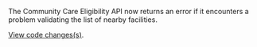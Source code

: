 The Community Care Eligibility API now returns an error if it encounters a problem validating the list of nearby facilities.

[View code changes(s)](https://github.com/department-of-veterans-affairs/health-apis-community-care-eligibility/pull/222).
